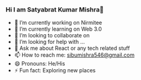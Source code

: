 ### Hi I am Satyabrat Kumar Mishra👋

- 🔭 I’m currently working on Nirmitee
- 🌱 I’m currently learning on Web 3.0
- 👯 I’m looking to collaborate on 
- 🤔 I’m looking for help with ...
- 💬 Ask me about React or any tech related stuff
- 📫 How to reach me: sibumishra546@gmail.com
- 😄 Pronouns: He/His
- ⚡ Fun fact: Exploring new places

